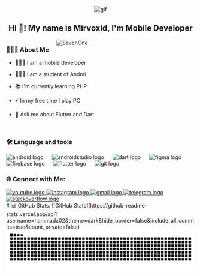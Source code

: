 <div align="center">
 <img src="https://digitalroar.ae/img/mobile-app-development.gif" alt="gif" style="max-width: 100%;" />
</div>


<h2 align="center">Hi 👋! My name is Mirvoxid, I'm Mobile Developer</h2>
<img align="right" width="370" src="https://i.pinimg.com/originals/81/17/8b/81178b47a8598f0c81c4799f2cdd4057.gif" alt="SevenOne" style="margin-left: 200px;" />
<h3 align="left">🧑🏻‍💻  About Me</h3>

  - 🧑🏻‍💻 I am a mobile developer
  
  - 👨🏻‍🎓 I am a student of Andmi
   
  - 📚  I'm currently learning PHP
    
  - ⚡ In my free time I play PC
    
  - 💬 Ask me about Flutter and Dart
<br/>

<h3 align="left">🛠 Language and tools</h3>

<div align="left">
  <img src="https://cdn.jsdelivr.net/gh/devicons/devicon/icons/android/android-original.svg" height="40" alt="android logo"  />
  <img width="15" />
  <img src="https://cdn.jsdelivr.net/gh/devicons/devicon/icons/androidstudio/androidstudio-original.svg" height="40" alt="androidstudio logo"  />
  <img width="15" />
  <img src="https://cdn.jsdelivr.net/gh/devicons/devicon/icons/dart/dart-original.svg" height="40" alt="dart logo"  />
  <img width="15" />
  <img src="https://cdn.jsdelivr.net/gh/devicons/devicon/icons/figma/figma-original.svg" height="40" alt="figma logo"  />
  <img width="15" />
  <img src="https://cdn.jsdelivr.net/gh/devicons/devicon/icons/firebase/firebase-plain.svg" height="40" alt="firebase logo"  />
  <img width="15" />
  <img src="https://cdn.jsdelivr.net/gh/devicons/devicon/icons/flutter/flutter-original.svg" height="40" alt="flutter logo"  />
  <img width="15" />
  <img src="https://cdn.jsdelivr.net/gh/devicons/devicon/icons/git/git-original.svg" height="40" alt="git logo"  />
</div>

<h3 align="left">🌐 Connect with Me:</h3>

<div align="left">
  <a href="https://www.youtube.com/@flutterdev_uz" target="_blank">
    <img src="https://img.shields.io/static/v1?message=Youtube&logo=youtube&label=&color=FF0000&logoColor=white&labelColor=&style=for-the-badge" height="30" alt="youtube logo" />
  </a>
  <a href="https://www.instagram.com/flutterdev_uz/" target="_blank">
    <img src="https://img.shields.io/static/v1?message=Instagram&logo=instagram&label=&color=E4405F&logoColor=white&labelColor=&style=for-the-badge" height="30" alt="instagram logo" />
  </a>
  <a href="mailto:mirvoxidraxmonbekov@gmail.com" target="_blank">
    <img src="https://img.shields.io/static/v1?message=Gmail&logo=gmail&label=&color=D14836&logoColor=white&labelColor=&style=for-the-badge" height="30" alt="gmail logo" />
  </a>
  <a href="https://t.me/flutter_developer_uz">
    <img src="https://img.shields.io/static/v1?message=Telegram&logo=telegram&label=&color=2CA5E0&logoColor=white&labelColor=&style=for-the-badge" height="30" alt="telegram logo" />
  </a>
  <a href="https://stackoverflow.com/users/21365914/sevenone" target="_blank">
    <img src="https://img.shields.io/static/v1?message=Stackoverflow&logo=stackoverflow&label=&color=FE7A16&logoColor=white&labelColor=&style=for-the-badge" height="30" alt="stackoverflow logo" />
  </a>
</div>
# 📊 GitHub Stats:
![GitHub Stats](https://github-readme-stats.vercel.app/api?username=hammadx02&theme=dark&hide_border=false&include_all_commits=true&count_private=false)
<img src="https://raw.githubusercontent.com/yetimdasturchi/yetimdasturchi/output/snake.svg" alt="Snake animation" />
